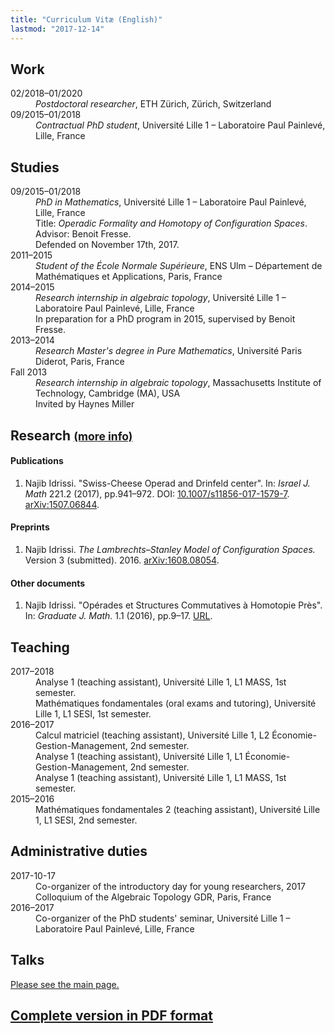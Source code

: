 ```yaml
---
title: "Curriculum Vitæ (English)"
lastmod: "2017-12-14"
---
```


## Work

<div class="row">
<dt class="col-md-2">02/2018–01/2020</dt>
<dd class="col-md-10"><em>Postdoctoral researcher</em>, ETH Zürich, Zürich, Switzerland</dd>

<dt class="col-md-2">09/2015–01/2018</dt>
<dd class="col-md-10"><em>Contractual PhD student</em>, Université Lille 1 – Laboratoire Paul Painlevé, Lille, France</dd>
</div>

## Studies

<div class="row">
<dt class="col-md-2">09/2015–01/2018</dt>
<dd class="col-md-10"><em>PhD in Mathematics</em>, Université Lille 1 – Laboratoire Paul Painlevé, Lille, France<br>
Title: <em>Operadic Formality and Homotopy of Configuration Spaces</em>. Advisor: Benoit Fresse.<br>
Defended on November 17th, 2017.</dd>

<dt class="col-md-2">2011–2015</dt>
<dd class="col-md-10"><em>Student of the École Normale Supérieure</em>, ENS Ulm – Département de Mathématiques et Applications, Paris, France</dd>

<dt class="col-md-2">2014–2015</dt>
<dd class="col-md-10"><em>Research internship in algebraic topology</em>, Université Lille 1 – Laboratoire Paul Painlevé, Lille, France<br>
In preparation for a PhD program in 2015, supervised by Benoit Fresse.</dd>

<dt class="col-md-2">2013–2014</dt>
<dd class="col-md-10"><em>Research Master's degree in Pure Mathematics</em>, Université Paris Diderot, Paris, France</dd>

<dt class="col-md-2">Fall 2013</dt>
<dd class="col-md-10"><em>Research internship in algebraic topology</em>, Massachusetts Institute of Technology, Cambridge (MA), USA<br>
Invited by Haynes Miller</dd>
</div>

## Research <small>[(more info)](/research/)</small>

#### Publications

1. Najib Idrissi. "Swiss-Cheese Operad and Drinfeld center". In: *Israel J. Math* 221.2 (2017), pp.941–972. DOI: [10.1007/s11856-017-1579-7](https://doi.org/10.1007/s11856-017-1579-7). [arXiv:1507.06844](http://arxiv.org/abs/1507.06844).

#### Preprints

1. Najib Idrissi. *The Lambrechts–Stanley Model of Configuration Spaces.* Version 3 (submitted). 2016. [arXiv:1608.08054](http://arxiv.org/abs/1608.08054).

#### Other documents

1. Najib Idrissi. "Opérades et Structures Commutatives à Homotopie Près". In: *Graduate J. Math.* 1.1 (2016), pp.9–17. [URL](http://www.gradmath.org/article/operades-et-structures-commutatives-a-homotopie-pres/).

## Teaching

<div class="row">
<dt class="col-md-2">2017–2018</dt>
<dd class="col-md-10">Analyse 1 (teaching assistant), Université Lille 1, L1 MASS, 1st semester.</dd>

<dt class="col-md-2"></dt>
<dd class="col-md-10">Mathématiques fondamentales (oral exams and tutoring), Université Lille 1, L1 SESI, 1st semester.</dd>

<dt class="col-md-2">2016–2017</dt>
<dd class="col-md-10">Calcul matriciel (teaching assistant), Université Lille 1, L2 Économie-Gestion-Management, 2nd semester.</dd>
<dt class="col-md-2"></dt>
<dd class="col-md-10">Analyse 1 (teaching assistant), Université Lille 1, L1 Économie-Gestion-Management, 2nd semester.</dd>
<dt class="col-md-2"></dt>
<dd class="col-md-10">Analyse 1 (teaching assistant), Université Lille 1, L1 MASS, 1st semester.</dd>

<dt class="col-md-2">2015–2016</dt>
<dd class="col-md-10">Mathématiques fondamentales 2 (teaching assistant), Université Lille 1, L1 SESI, 2nd semester.</dd>
</div>

## Administrative duties

<div class="row">
<dt class="col-md-2">2017-10-17</dt>
<dd class="col-md-10">Co-organizer of the introductory day for young researchers, 2017 Colloquium of the Algebraic Topology GDR, Paris, France</dd>

<dt class="col-md-2">2016–2017</dt>
<dd class="col-md-10">Co-organizer of the PhD students' seminar, Université Lille 1 – Laboratoire Paul Painlevé, Lille, France</dd>
</div>

## Talks

[<i class="fa fa-arrow-right" aria-hidden="true"></i> Please see the main page.](/talk/)

## [<i class="fa fa-file-pdf-o" aria-hidden="true"></i> Complete version in PDF format](/pdf/cv_idrissi_en.pdf)
